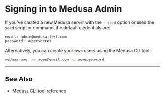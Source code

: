 # Signing in to Medusa Admin

If you've created a new Medusa server with the `--seed` option or used the `seed` script or command, the default credentials are:

```bash noReport
email: admin@medusa-test.com
password: supersecret
```

Alternatively, you can create your own users using the Medusa CLI tool:

```bash
medusa user -e some@email.com -p somepassword
```

---

## See Also

- [Medusa CLI tool reference](../cli/reference.md)
